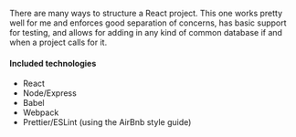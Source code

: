 



There are many ways to structure a React project. This one works pretty well for me and enforces good separation of concerns,
has basic support for testing, and allows for adding in any kind of common database if and when a project calls for it. 

#### Included technologies

* React
* Node/Express
* Babel
* Webpack
* Prettier/ESLint (using the AirBnb style guide)
